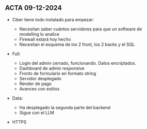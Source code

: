 ## ACTA 09-12-2024

- Ciber tiene todo instalado para empezar:
    - Necesitan saber cuántos servidores para que un software de modelling lo analice
    - Firewall estará hoy hecho
    - Necesitan el esquema de los 2 front, los 2 backs y el SQL

- Full:
    - Login del admin cerrado, funcionando. Datos encriptados.
    - Dashboard de admin responsive
    - Fronto de formulario en formato string
    - Servidor desplegado
    - Render de pago
    - Avances con estilos

- Data:
    - Ha desplegado la segunda parte del backend
    - Sigue con el LLM

- HTTPS 